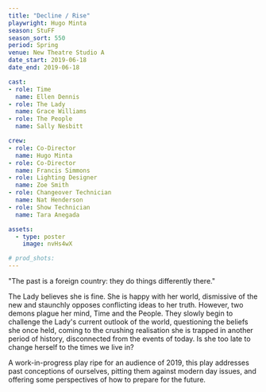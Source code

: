 ```yaml
---
title: "Decline / Rise"
playwright: Hugo Minta
season: StuFF
season_sort: 550
period: Spring
venue: New Theatre Studio A  
date_start: 2019-06-18
date_end: 2019-06-18

cast: 
- role: Time
  name: Ellen Dennis
- role: The Lady
  name: Grace Williams
- role: The People 
  name: Sally Nesbitt  

crew:
- role: Co-Director
  name: Hugo Minta
- role: Co-Director
  name: Francis Simmons 
- role: Lighting Designer
  name: Zoe Smith
- role: Changeover Technician
  name: Nat Henderson
- role: Show Technician
  name: Tara Anegada 

assets:
  - type: poster
    image: nvHs4wX

# prod_shots: 
---
```


"The past is a foreign country: they do things differently there."

The Lady believes she is fine. She is happy with her world, dismissive of the new and staunchly opposes conflicting ideas to her truth. However, two demons plague her mind, Time and the People. They slowly begin to challenge the Lady's current outlook of the world, questioning the beliefs she once held, coming to the crushing realisation she is trapped in another period of history, disconnected from the events of today. Is she too late to change herself to the times we live in?

A work-in-progress play ripe for an audience of 2019, this play addresses past conceptions of ourselves, pitting them against modern day issues, and offering some perspectives of how to prepare for the future.
